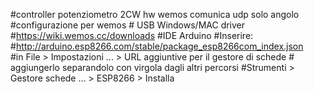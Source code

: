 #controller potenziometro 2CW hw wemos comunica udp solo angolo 
#configurazione per wemos # USB Windows/MAC driver 
#https://wiki.wemos.cc/downloads 
#IDE Arduino 
#Inserire: 
#http://arduino.esp8266.com/stable/package_esp8266com_index.json  
#in File > Impostazioni ... > URL aggiuntive per il gestore di schede # aggiungerlo separandolo con virgola dagli altri percorsi 
#Strumenti > Gestore schede ... > ESP8266 > Installa
